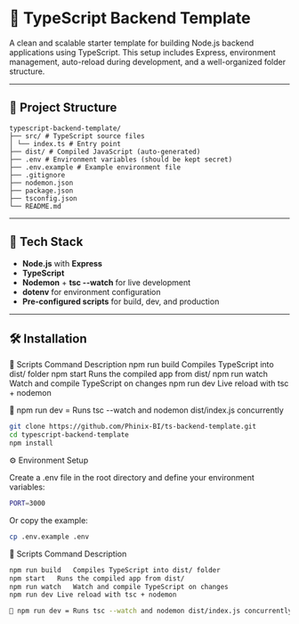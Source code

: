 # 🚀 TypeScript Backend Template

A clean and scalable starter template for building Node.js backend applications using TypeScript. This setup includes Express, environment management, auto-reload during development, and a well-organized folder structure.

---

## 📁 Project Structure

```
typescript-backend-template/ 
├── src/ # TypeScript source files 
│ └── index.ts # Entry point 
├── dist/ # Compiled JavaScript (auto-generated) 
├── .env # Environment variables (should be kept secret) 
├── .env.example # Example environment file 
├── .gitignore 
├── nodemon.json 
├── package.json 
├── tsconfig.json 
└── README.md 
```

---

## 🧰 Tech Stack

- **Node.js** with **Express**
- **TypeScript**
- **Nodemon** + **tsc --watch** for live development
- **dotenv** for environment configuration
- **Pre-configured scripts** for build, dev, and production

---

## 🛠️ Installation
🔨 Scripts
Command	Description
npm run build	Compiles TypeScript into dist/ folder
npm start	Runs the compiled app from dist/
npm run watch	Watch and compile TypeScript on changes
npm run dev	Live reload with tsc + nodemon

🧠 npm run dev = Runs tsc --watch and nodemon dist/index.js concurrently

```bash
git clone https://github.com/Phinix-BI/ts-backend-template.git
cd typescript-backend-template
npm install
```

⚙️ Environment Setup

Create a .env file in the root directory and define your environment variables:

``` bash
PORT=3000
```

Or copy the example:

``` bash
cp .env.example .env
```

🔨 Scripts
Command	Description

```bash
npm run build	Compiles TypeScript into dist/ folder
npm start	Runs the compiled app from dist/
npm run watch	Watch and compile TypeScript on changes
npm run dev	Live reload with tsc + nodemon
```
``` bash
🧠 npm run dev = Runs tsc --watch and nodemon dist/index.js concurrently
```

